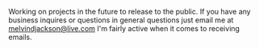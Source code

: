 Working on projects in the future to release to the public. If you have any business inquires or questions in general questions just email me at melvindjackson@live.com I'm fairly active when it comes to receiving emails.
